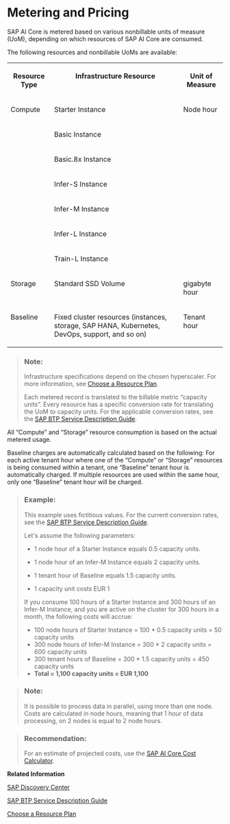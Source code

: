 <!-- loiob5c721567f4540a3a1f34376a449cce5 -->

# Metering and Pricing

SAP AI Core is metered based on various nonbillable units of measure \(UoM\), depending on which resources of SAP AI Core are consumed.

The following resources and nonbillable UoMs are available:


<table>
<tr>
<th valign="top">

Resource Type

</th>
<th valign="top">

Infrastructure Resource

</th>
<th valign="top">

Unit of Measure

</th>
</tr>
<tr>
<td valign="top" rowspan="7">

Compute

</td>
<td valign="top">

Starter Instance

</td>
<td valign="top" rowspan="7">

Node hour

</td>
</tr>
<tr>
<td valign="top">

Basic Instance

</td>
</tr>
<tr>
<td valign="top">

Basic.8x Instance

</td>
</tr>
<tr>
<td valign="top">

Infer-S Instance

</td>
</tr>
<tr>
<td valign="top">

Infer-M Instance

</td>
</tr>
<tr>
<td valign="top">

Infer-L Instance

</td>
</tr>
<tr>
<td valign="top">

Train-L Instance

</td>
</tr>
<tr>
<td valign="top">

Storage

</td>
<td valign="top">

Standard SSD Volume

</td>
<td valign="top">

gigabyte hour

</td>
</tr>
<tr>
<td valign="top">

Baseline

</td>
<td valign="top">

Fixed cluster resources \(instances, storage, SAP HANA, Kubernetes, DevOps, support, and so on\)

</td>
<td valign="top">

Tenant hour

</td>
</tr>
</table>

> ### Note:  
> Infrastructure specifications depend on the chosen hyperscaler. For more information, see [Choose a Resource Plan](choose-a-resource-plan-57f4f19.md).
> 
> Each metered record is translated to the billable metric “capacity units”. Every resource has a specific conversion rate for translating the UoM to capacity units. For the applicable conversion rates, see the [SAP BTP Service Description Guide](https://www.sap.com/about/agreements/policies/cloud-platform.html).

All “Compute” and “Storage” resource consumption is based on the actual metered usage.

Baseline charges are automatically calculated based on the following: For each active tenant hour where one of the “Compute” or “Storage” resources is being consumed within a tenant, one “Baseline” tenant hour is automatically charged. If multiple resources are used within the same hour, only one “Baseline” tenant hour will be charged.

> ### Example:  
> This example uses fictitious values. For the current conversion rates, see the [SAP BTP Service Description Guide](https://www.sap.com/about/agreements/policies/cloud-platform.html).
> 
> Let's assume the following parameters:
> 
> -   1 node hour of a Starter Instance equals 0.5 capacity units.
> 
> -   1 node hour of an Infer-M Instance equals 2 capacity units.
> 
> -   1 tenant hour of Baseline equals 1.5 capacity units.
> 
> -   1 capacity unit costs EUR 1
> 
> 
> If you consume 100 hours of a Starter Instance and 300 hours of an Infer-M Instance, and you are active on the cluster for 300 hours in a month, the following costs will accrue:
> 
> -   100 node hours of Starter Instance = 100 \* 0.5 capacity units = 50 capacity units
> -   300 node hours of Infer-M Instance = 300 \* 2 capacity units = 600 capacity units
> -   300 tenant hours of Baseline = 300 \* 1.5 capacity units = 450 capacity units
> -   **Total = 1,100 capacity units = EUR 1,100**

> ### Note:  
> It is possible to process data in parallel, using more than one node. Costs are calculated in node hours, meaning that 1 hour of data processing, on 2 nodes is equal to 2 node hours.

> ### Recommendation:  
> For an estimate of projected costs, use the [SAP AI Core Cost Calculator](https://ai-core-calculator.cfapps.eu10.hana.ondemand.com/uimodule/index.html).

**Related Information**  


[SAP Discovery Center](https://discovery-center.cloud.sap/serviceCatalog/sap-ai-core?service_plan=standard&region=europe(frankfurt)&tab=service_plan)

[SAP BTP Service Description Guide](https://www.sap.com/about/agreements/policies/cloud-platform.html)

[Choose a Resource Plan](choose-a-resource-plan-57f4f19.md "You can configure SAP AI Core to use different infrastructure resources for different tasks, based on demand. SAP AI Core provides several preconfigured infrastructure bundles called “resource plans” for this purpose.")

